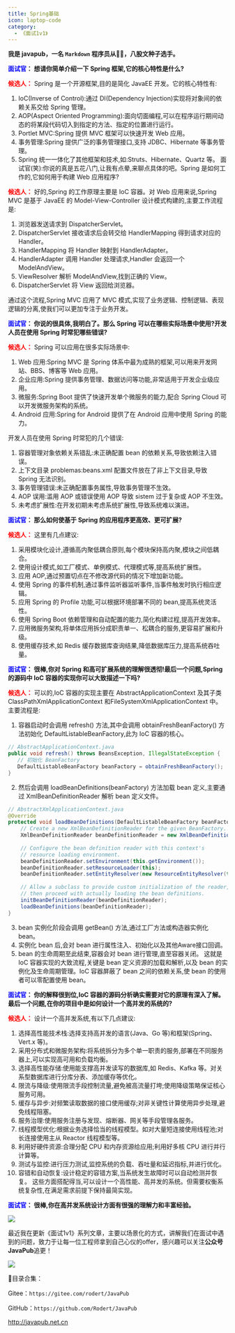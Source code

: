 ```yaml
---
title: Spring基础
icon: laptop-code
category:
  - 《面试1v1》
---
```






**我是 javapub，一名 `Markdown` 程序员从👨‍💻，八股文种子选手。**





**<font color=blue>面试官</font>： 想请你简单介绍一下 Spring 框架,它的核心特性是什么?**

**<font color=red>候选人：</font>** Spring 是一个开源框架,目的是简化 JavaEE 开发。它的核心特性有:

1. IoC(Inverse of Control):通过 DI(Dependency Injection)实现将对象间的依赖关系交给 Spring 管理。
2. AOP(Aspect Oriented Programming):面向切面编程,可以在程序运行期间动态的将某段代码切入到指定的方法、指定的位置进行运行。
3. Portlet MVC:Spring 提供 MVC 框架可以快速开发 Web 应用。
4. 事务管理:Spring 提供广泛的事务管理接口,支持 JDBC、Hibernate 等事务管理。
5. Spring 统一一体化了其他框架和技术,如:Struts、Hibernate、Quartz 等。
面试官(笑):你说的真是五花八门,让我有点晕,来聊点具体的吧。Spring 是如何工作的,它如何用于构建 Web 应用程序? 

**<font color=red>候选人：</font>** 好的,Spring 的工作原理主要是 IoC 容器。对 Web 应用来说,Spring MVC 是基于 JavaEE 的 Model-View-Controller 设计模式构建的,主要工作流程是:

1. 浏览器发送请求到 DispatcherServlet。
2. DispatcherServlet 接收请求后会转交给 HandlerMapping 得到请求对应的 Handler。
3. HandlerMapping 将 Handler 映射到 HandlerAdapter。
4. HandlerAdapter 调用 Handler 处理请求,Handler 会返回一个 ModelAndView。
5. ViewResolver 解析 ModelAndView,找到正确的 View。
6. DispatcherServlet 将 View 返回给浏览器。

通过这个流程,Spring MVC 应用了 MVC 模式,实现了业务逻辑、控制逻辑、表现逻辑的分离,使我们可以更加专注于业务开发。

**<font color=blue>面试官</font>： 你说的很具体,我明白了。那么 Spring 可以在哪些实际场景中使用?开发人员在使用 Spring 时常犯哪些错误?**


**<font color=red>候选人：</font>** Spring 可以应用在很多实际场景中:

1. Web 应用:Spring MVC 是 Spring 体系中最为成熟的框架,可以用来开发网站、BBS、博客等 Web 应用。
2. 企业应用:Spring 提供事务管理、数据访问等功能,非常适用于开发企业级应用。
3. 微服务:Spring Boot 提供了快速开发单个微服务的能力,配合 Spring Cloud 可以开发微服务架构的系统。
4. Android 应用:Spring for Android 提供了在 Android 应用中使用 Spring 的能力。

开发人员在使用 Spring 时常犯的几个错误:

1. 容器管理对象依赖关系错乱:未正确配置 bean 的依赖关系,导致依赖注入错误。
2. 上下文目录 problemas:beans.xml 配置文件放在了非上下文目录,导致 Spring 无法识别。
3. 事务管理错误:未正确配置事务属性,导致事务管理不生效。 
4. AOP 误用:滥用 AOP 或错误使用 AOP 导致 sistem 过于复杂或 AOP 不生效。
5. 未考虑扩展性:在开发初期未考虑系统扩展性,导致系统难以演进。

**<font color=blue>面试官</font>： 那么如何使基于 Spring 的应用程序更高效、更可扩展?**

**<font color=red>候选人：</font>** 这里有几点建议:

1. 采用模块化设计,遵循高内聚低耦合原则,每个模块保持高内聚,模块之间低耦合。
2. 使用设计模式,如工厂模式、单例模式、代理模式等,提高系统扩展性。
3. 应用 AOP,通过预置切点在不修改源代码的情况下增加新功能。
4. 使用 Spring 的事件机制,通过事件监听器监听事件,当事件触发时执行相应逻辑。 
5. 应用 Spring 的 Profile 功能,可以根据环境部署不同的 bean,提高系统灵活性。
6. 使用 Spring Boot 依赖管理和自动配置的能力,简化构建过程,提高开发效率。
7. 应用微服务架构,将单体应用拆分成职责单一、松耦合的服务,更容易扩展和升级。
8. 使用缓存技术,如 Redis 缓存数据库查询结果,降低数据库压力,提高系统吞吐量。


**<font color=blue>面试官</font>： 很棒,你对 Spring 和高可扩展系统的理解很透彻!最后一个问题,Spring 的源码中 IoC 容器的实现你可以大致描述一下吗?**

**<font color=red>候选人：</font>** 可以的,IoC 容器的实现主要在 AbstractApplicationContext 及其子类 ClassPathXmlApplicationContext 和FileSystemXmlApplicationContext 中。主要流程是:

1. 容器启动时会调用 refresh() 方法,其中会调用 obtainFreshBeanFactory() 方法初始化 DefaultListableBeanFactory,此为 IoC 容器的核心。

```java
// AbstractApplicationContext.java
public void refresh() throws BeansException, IllegalStateException {
   // 初始化 BeanFactory
   DefaultListableBeanFactory beanFactory = obtainFreshBeanFactory();
}

```
2. 然后会调用 loadBeanDefinitions(beanFactory) 方法加载 bean 定义,主要通过 XmlBeanDefinitionReader 解析 bean 定义文件。

```java 
// AbstractXmlApplicationContext.java  
@Override
protected void loadBeanDefinitions(DefaultListableBeanFactory beanFactory) throws BeansException, IOException {
    // Create a new XmlBeanDefinitionReader for the given BeanFactory.
    XmlBeanDefinitionReader beanDefinitionReader = new XmlBeanDefinitionReader(beanFactory);
  
    // Configure the bean definition reader with this context's
    // resource loading environment.
    beanDefinitionReader.setEnvironment(this.getEnvironment());
    beanDefinitionReader.setResourceLoader(this);
    beanDefinitionReader.setEntityResolver(new ResourceEntityResolver(this));
  
    // Allow a subclass to provide custom initialization of the reader,
    // then proceed with actually loading the bean definitions.
    initBeanDefinitionReader(beanDefinitionReader);
    loadBeanDefinitions(beanDefinitionReader);
}
```

3. bean 实例化阶段会调用 getBean() 方法,通过工厂方法或构造器实例化 bean。
4. 实例化 bean 后,会对 bean 进行属性注入、初始化以及其他Aware接口回调。
5. bean 的生命周期至此结束,容器会对 bean 进行管理,直至容器关闭。
这就是 IoC 容器实现的大致流程,关键是 bean 定义资源的加载和解析,以及 bean 的实例化及生命周期管理。IoC 容器屏蔽了 bean 之间的依赖关系,使 bean 的使用者可以零配置使用 bean。


**<font color=blue>面试官</font>： 你的解释很到位,IoC 容器的源码分析确实需要对它的原理有深入了解。最后一个问题,在你的项目中是如何设计一个高并发的系统的?**

**<font color=red>候选人：</font>** 设计一个高并发系统,有以下几点建议:

1. 选择高性能技术栈:选择支持高并发的语言(Java、Go 等)和框架(Spring、Vert.x 等)。
2. 采用分布式和微服务架构:将系统拆分为多个单一职责的服务,部署在不同服务器上,可以实现高可用和负载均衡。
3. 选择高性能存储:使用能支撑高并发读写的数据库,如 Redis、Kafka 等。对关系型数据库进行分库分表、添加缓存等优化。 
4. 限流与降级:使用限流手段控制流量,避免被高流量打垮;使用降级策略保证核心服务可用。
5. 缓存与异步:对频繁读取数据的接口使用缓存;对非关键性计算使用异步处理,避免线程阻塞。
6. 服务治理:使用服务注册与发现、熔断器、网关等手段管理各服务。
7. 线程模型优化:根据业务选择恰当的线程模型。如对大量短连接使用线程池;对长连接使用主从 Reactor 线程模型等。
8. 利用好硬件资源:合理分配 CPU 和内存资源给应用;利用好多核 CPU 进行并行计算等。 
9. 测试与监控:进行压力测试,监控系统的负载、吞吐量和延迟指标,并进行优化。
10. 容错和自动恢复:设计稳定的容错方案,当系统发生故障时可以自动检测并恢复。
这些方面搭配得当,可以设计一个高性能、高并发的系统。但需要权衡系统复杂性,在满足需求前提下保持最简实现。

**<font color=blue>面试官</font>： 很棒,你在高并发系统设计方面有很强的理解力和丰富经验。**






![](https://ghproxy.com/https://raw.githubusercontent.com/Rodert/javapub_oss/main/other/22.jpg?raw=true)


最近我在更新《面试1v1》系列文章，主要以场景化的方式，讲解我们在面试中遇到的问题，致力于让每一位工程师拿到自己心仪的offer，感兴趣可以关注**公众号JavaPub**追更！


![](https://ghproxy.com/https://raw.githubusercontent.com/Rodert/javapub_oss/main/common/javapub-qr-code.png?raw=true)


🎁目录合集：

Gitee：`https://gitee.com/rodert/JavaPub`

GitHub：`https://github.com/Rodert/JavaPub`


<http://javapub.net.cn>


